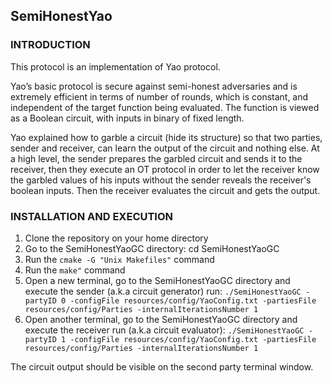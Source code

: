 ## SemiHonestYao

### INTRODUCTION

This protocol is an implementation of Yao protocol.

Yao’s basic protocol is secure against semi-honest adversaries and is extremely efficient in terms of number of rounds,
which is constant, and independent of the target function being evaluated.
The function is viewed as a Boolean circuit, with inputs in binary of fixed length.

Yao explained how to garble a circuit (hide its structure) so that two parties, sender and receiver, can learn the
output of the circuit and nothing else.
At a high level, the sender prepares the garbled circuit and sends it to the receiver, then they execute an OT protocol
in order to let the receiver know the garbled values of his inputs without the sender reveals the receiver's boolean inputs.
Then the receiver evaluates the circuit and gets the output.

### INSTALLATION AND EXECUTION

1. Clone the repository on your home directory
2. Go to the SemiHonestYaoGC directory: cd SemiHonestYaoGC
3. Run the `cmake -G "Unix Makefiles"` command
4. Run the `make"` command
5. Open a new terminal, go to the SemiHonestYaoGC directory and execute the sender (a.k.a circuit generator) run: `./SemiHonestYaoGC -partyID 0 -configFile resources/config/YaoConfig.txt -partiesFile resources/config/Parties -internalIterationsNumber 1`
6. Open another terminal, go to the SemiHonestYaoGC directory and execute the receiver run (a.k.a circuit evaluator): `./SemiHonestYaoGC -partyID 1 -configFile resources/config/YaoConfig.txt -partiesFile resources/config/Parties -internalIterationsNumber 1`


The circuit output should be visible on the second party terminal window.







